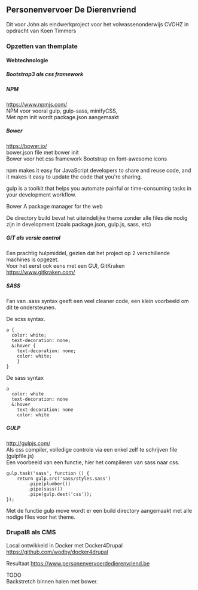## Personenvervoer De Dierenvriend  
Dit voor John als eindwerkproject voor het volwassenonderwijs CVOHZ in opdracht van Koen Timmers

### Opzetten van themplate  
#### Webtechnologie  

##### Bootstrap3 als css framework
##### NPM
https://www.npmjs.com/  
NPM voor vooral gulp, gulp-sass, minifyCSS,  
Met npm init wordt package.json aangemaakt  
##### Bower  
https://bower.io/  
bower.json file met bower init  
Bower voor het css framework Bootstrap en font-awesome icons


npm makes it easy for JavaScript developers to share and reuse code, and it makes it easy to update 
the code that you're sharing.

gulp is a toolkit that helps you automate painful or time-consuming tasks in your development workflow.

Bower A package manager for the web

De directory build bevat het uiteindelijke theme zonder alle files die nodig zijn
in development (zoals package.json, gulp.js, sass, etc)

##### GIT als versie control  
Een prachtig hulpmiddel, gezien dat het project op 2 verschillende machines is opgezet.  
Voor het eerst ook eens met een GUI, GitKraken  
https://www.gitkraken.com/
##### SASS
Fan van .sass syntax geeft een veel cleaner code, een klein voorbeeld om dit te ondersteunen.  

De scss syntax.  

```
a {
  color: white;
  text-decoration: none;
  &:hover {
    text-decoration: none;
    color: white;
    }
}
```
De sass syntax

```
a
  color: white
  text-decoration: none
  &:hover
    text-decoration: none
    color: white
```

##### GULP
http://gulpjs.com/  
Als css compiler, volledige controle via een enkel zelf te schrijven file (gulpfile.js)  
Een voorbeeld van een functie, hier het compileren van sass naar css.  
```
gulp.task('sass', function () {
    return gulp.src('sass/styles.sass')
        .pipe(plumber())
        .pipe(sass())
        .pipe(gulp.dest('css'));
});
```
Met de functie gulp move wordt er een build directory aangemaakt met alle nodige files
voor het theme.

### Drupal8 als CMS
Local ontwikkeld in Docker met Docker4Drupal  
https://github.com/wodby/docker4drupal
  
Resultaat https://www.personenvervoerdedierenvriend.be


TODO  
Backstretch binnen halen met bower.
